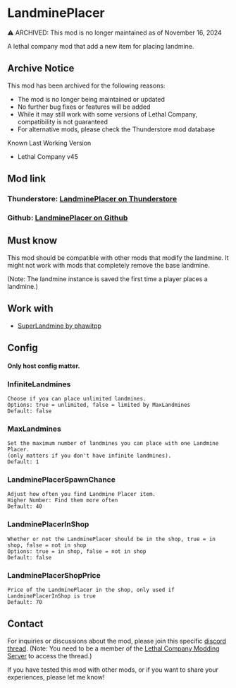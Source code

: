 # LandminePlacer
⚠️ ARCHIVED: This mod is no longer maintained as of November 16, 2024

A lethal company mod that add a new item for placing landmine.

## Archive Notice
This mod has been archived for the following reasons:

 - The mod is no longer being maintained or updated
 - No further bug fixes or features will be added
 - While it may still work with some versions of Lethal Company, compatibility is not guaranteed
 - For alternative mods, please check the Thunderstore mod database

Known Last Working Version

 - Lethal Company v45


## Mod link
### Thunderstore: [LandminePlacer on Thunderstore](https://thunderstore.io/c/lethal-company/p/alexandre_v1/LandMinePlacer/)
### Github: [LandminePlacer on Github](https://github.com/alexandre-v1/LandminePlacer)


## Must know
This mod should be compatible with other mods that modify the landmine.
It might not work with mods that completely remove the base landmine.

(Note: The landmine instance is saved the first time a player places a landmine.)


## Work with
- [SuperLandmine by phawitpp](https://thunderstore.io/c/lethal-company/p/phawitpp/SuperLandmine/)


## Config 
#### Only host config matter.
### InfiniteLandmines
    Choose if you can place unlimited landmines.
    Options: true = unlimited, false = limited by MaxLandmines
    Default: false

### MaxLandmines 
    Set the maximum number of landmines you can place with one Landmine Placer.
    (only matters if you don't have infinite landmines).
    Default: 1

### LandminePlacerSpawnChance
    Adjust how often you find Landmine Placer item.
    Higher Number: Find them more often
    Default: 40

### LandminePlacerInShop
    Whether or not the LandminePlacer should be in the shop, true = in shop, false = not in shop
    Options: true = in shop, false = not in shop
    Default: false

### LandminePlacerShopPrice
    Price of the LandminePlacer in the shop, only used if LandminePlacerInShop is true
    Default: 70
## Contact 
For inquiries or discussions about the mod, please join this specific [discord thread](https://discord.com/channels/1168655651455639582/1191379525137866864).
(Note: You need to be a member of the [Lethal Company Modding Server](https://discord.com/invite/XeyYqRdRGC) to access the thread.)

If you have tested this mod with other mods, or if you want to share your experiences, please let me know!
